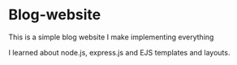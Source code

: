 # Blog-website

This is a simple blog website I make implementing everything

I learned about node.js, express.js and EJS templates and layouts.
